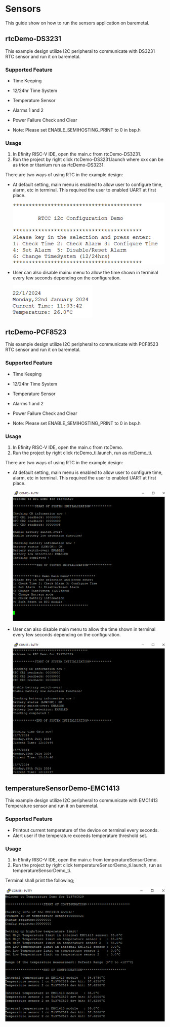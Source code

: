 # Sensors

This guide show on how to run the sensors application on baremetal. 

## rtcDemo-DS3231
This example design utilize I2C peripheral to communicate with DS3231 RTC sensor and run it on baremetal.

### Supported Feature		
* Time Keeping
* 12/24hr Time System
* Temperature Sensor
* Alarms 1 and 2	
* Power Failure Check and Clear

* Note: Please set ENABLE_SEMIHOSTING_PRINT to 0 in bsp.h

###  Usage
1. In Efinity RISC-V IDE, open the main.c from rtcDemo-DS3231.
2. Run the project by right click rtcDemo-DS3231.launch where xxx can be as trion or titanium run as rtcDemo-DS3231.

There are two ways of using RTC in the example design:
* At default setting, main menu is enabled to allow user to configure time, alarm, etc in terminal. This required the user to enabled UART at first place.

    ![RTC](../images/RTC.png)

* User can also disable mainu menu to allow the time shown in terminal every few seconds depending on the configuration. 

    ![RTC-demo](../images/RTC-Demo.png)
    
## rtcDemo-PCF8523

This example design utilize I2C peripheral to communicate with PCF8523 RTC sensor and run it on baremetal.

### Supported Feature		
* Time Keeping
* 12/24hr Time System
* Temperature Sensor
* Alarms 1 and 2	
* Power Failure Check and Clear

* Note: Please set ENABLE_SEMIHOSTING_PRINT to 0 in bsp.h

###  Usage
1. In Efinity RISC-V IDE, open the main.c from rtcDemo.
2. Run the project by right click rtcDemo_ti.launch, run as rtcDemo_ti.

There are two ways of using RTC in the example design:
* At default setting, main menu is enabled to allow user to configure time, alarm, etc in terminal. This required the user to enabled UART at first place.

    ![RTC](../images/rtcDemo-pcf8523.PNG)

* User can also disable main menu to allow the time shown in terminal every few seconds depending on the configuration. 

    ![RTC-demo](../images/rtcDemo_without_menu-pcf8523.PNG)


## temperatureSensorDemo-EMC1413

This example design utilize I2C peripheral to communicate with EMC1413 Temperature sensor and run it on baremetal.

### Supported Feature		
* Printout current temperature of the device on terminal every seconds.
* Alert user if the temperature exceeds temperature threshold set.

###  Usage
1. In Efinity RISC-V IDE, open the main.c from temperatureSensorDemo.
2. Run the project by right click temperatureSensorDemo_ti.launch, run as temperatureSensorDemo_ti.

Terminal shall print the following; 

![Temperature sensor](../images/temperatureSensor-emc1413.PNG)


